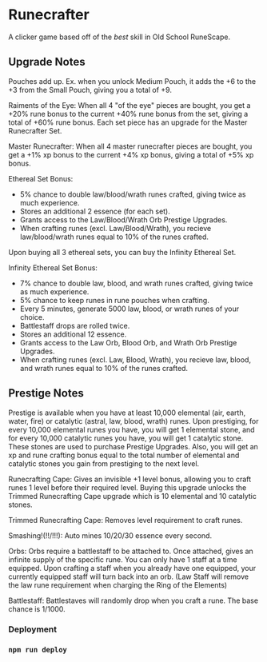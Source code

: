 # Runecrafter

A clicker game based off of the *best* skill in Old School RuneScape.

## Upgrade Notes

Pouches add up. Ex. when you unlock Medium Pouch, it adds the +6 to the +3 from the Small Pouch, giving you a total of +9.

Raiments of the Eye: When all 4 "of the eye" pieces are bought, you get a +20% rune bonus to the current +40% rune bonus from the set, giving a total of +60% rune bonus. Each set piece has an upgrade for the Master Runecrafter Set.

Master Runecrafter: When all 4 master runecrafter pieces are bought, you get a +1% xp bonus to the current +4% xp bonus, giving a total of +5% xp bonus.

Ethereal Set Bonus:
  - 5% chance to double law/blood/wrath runes crafted, giving twice as much experience.
  - Stores an additional 2 essence (for each set).
  - Grants access to the Law/Blood/Wrath Orb Prestige Upgrades.
  - When crafting runes (excl. Law/Blood/Wrath), you recieve law/blood/wrath runes equal to 10% of the runes crafted.
  
Upon buying all 3 ethereal sets, you can buy the Infinity Ethereal Set.

Infinity Ethereal Set Bonus:
  - 7% chance to double law, blood, and wrath runes crafted, giving twice as much experience.
  - 5% chance to keep runes in rune pouches when crafting.
  - Every 5 minutes, generate 5000 law, blood, or wrath runes of your choice.
  - Battlestaff drops are rolled twice.
  - Stores an additional 12 essence.
  - Grants access to the Law Orb, Blood Orb, and Wrath Orb Prestige Upgrades.
  - When crafting runes (excl. Law, Blood, Wrath), you recieve law, blood, and wrath runes equal to 10% of the runes crafted.

## Prestige Notes

Prestige is available when you have at least 10,000 elemental (air, earth, water, fire) or catalytic (astral, law, blood, wrath) runes. Upon prestiging, for every 10,000 elemental runes you have, you will get 1 elemental stone, and for every 10,000 catalytic runes you have, you will get 1 catalytic stone. These stones are used to purchase Prestige Upgrades. Also, you will get an xp and rune crafting bonus equal to the total number of elemental and catalytic stones you gain from prestiging to the next level.

Runecrafting Cape: Gives an invisible +1 level bonus, allowing you to craft runes 1 level before their required level. Buying this upgrade unlocks the Trimmed Runecrafting Cape upgrade which is 10 elemental and 10 catalytic stones.

Trimmed Runecrafting Cape: Removes level requirement to craft runes.

Smashing!(!!/!!!): Auto mines 10/20/30 essence every second.

Orbs: Orbs require a battlestaff to be attached to. Once attached, gives an infinite supply of the specific rune. You can only have 1 staff at a time equipped. Upon crafting a staff when you already have one equipped, your currently equipped staff will turn back into an orb. (Law Staff will remove the law rune requirement when charging the Ring of the Elements)

Battlestaff: Battlestaves will randomly drop when you craft a rune. The base chance is 1/1000.

### Deployment

### `npm run deploy`
